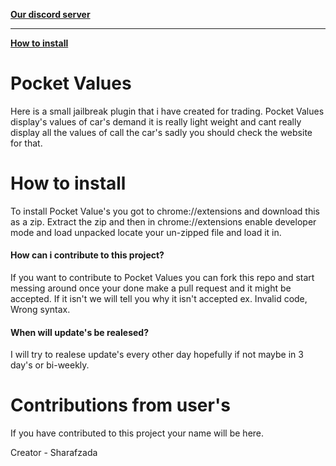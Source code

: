 [**Our discord server**](discord.gg/test)
******
[**How to install**](https://github.com/sharaalt/Pocket-Values#how-to-install)

# Pocket Values
<p>Here is a small jailbreak plugin that i have created for trading. Pocket Values display's values of car's demand it is really light weight and cant really display all the values of call the car's sadly you should check the website for that.</p>

# How to install
<p>To install Pocket Value's you got to chrome://extensions and download this as a zip. Extract the zip and then in chrome://extensions enable developer mode and load unpacked locate your un-zipped file and load it in.</p>

#### How can i contribute to this project?
If you want to contribute to Pocket Values you can fork this repo and start messing around once your done make a pull request and it might be accepted. If it isn't we will tell you why it isn't accepted ex. Invalid code, Wrong syntax. 

#### When will update's be realesed?
I will try to realese update's every other day hopefully if not maybe in 3 day's or bi-weekly.

# Contributions from user's
If you have contributed to this project your name will be here.

Creator - Sharafzada
